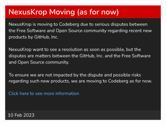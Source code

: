 [![NexusKrop moving message](https://github.com/NexusKrop/.github/blob/main/profile/Moving.png)](https://github.com/NexusKrop/.github/blob/main/moving.md)

